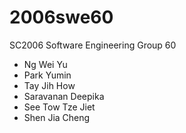 # 2006swe60
SC2006 Software Engineering Group 60

- Ng Wei Yu
- Park Yumin
- Tay Jih How
- Saravanan Deepika
- See Tow Tze Jiet
- Shen Jia Cheng
